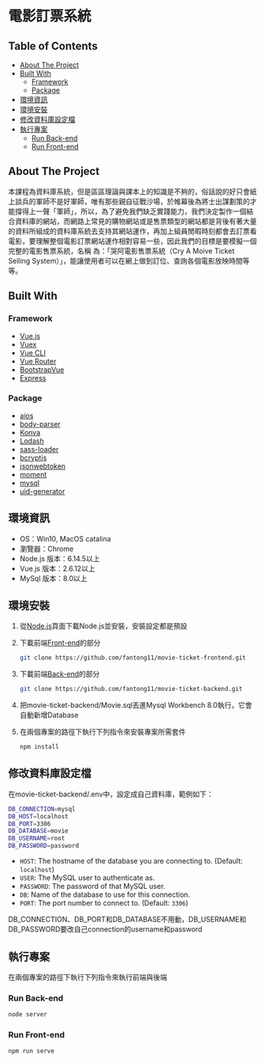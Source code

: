 # 電影訂票系統

## Table of Contents

- [About The Project](#about-the-project)
- [Built With](#built-with)
  - [Framework](#framework)
  - [Package](#package)
- [環境資訊](#環境資訊)
- [環境安裝](#環境安裝)
- [修改資料庫設定檔](#修改資料庫設定檔)
- [執行專案](#執行專案)
  - [Run Back-end](#run-back-end)
  - [Run Front-end](#run-front-end)

## About The Project

本課程為資料庫系統，但是區區理論與課本上的知識是不夠的，俗話說的好只會紙上談兵的軍師不是好軍師，唯有那些親自征戰沙場，於帷幕後為將士出謀劃策的才能撐得上一聲「軍師」，所以，為了避免我們缺乏實踐能力，我們決定製作一個結合資料庫的網站，而網路上常見的購物網站或是售票類型的網站都是背後有著大量的資料所組成的資料庫系統去支持其網站運作，再加上組員閒暇時刻都會去訂票看電影，要理解整個電影訂票網站運作相對容易一些，因此我們的目標是要模擬一個完整的電影售票系統，名稱 為：「哭阿電影售票系統（Cry A Moive Ticket Selling System）」，能讓使用者可以在網上做到訂位、查詢各個電影放映時間等等。

## Built With

### Framework

* [Vue.js](https://vuejs.org/)
* [Vuex](https://vuex.vuejs.org/)
* [Vue CLI](https://cli.vuejs.org/)
* [Vue Router](https://router.vuejs.org/)
* [BootstrapVue](https://bootstrap-vue.org/)
* [Express](https://expressjs.com/)

### Package

* [aios](https://www.npmjs.com/package/axios)
* [body-parser](https://www.npmjs.com/package/body-parser)
* [Konva](https://konvajs.org/)
* [Lodash](https://lodash.com/)
* [sass-loader](https://www.npmjs.com/package/sass-loader)
* [bcryptjs](https://www.npmjs.com/package/bcryptjs)
* [jsonwebtoken](https://www.npmjs.com/package/jsonwebtoken)
* [moment](https://momentjs.com/)
* [mysql](https://www.npmjs.com/package/mysql)
* [uid-generator](https://www.npmjs.com/package/uid-generator)


## 環境資訊

* OS：Win10, MacOS catalina
* 瀏覽器：Chrome
* Node.js 版本：6.14.5以上
* Vue.js 版本：2.6.12以上
* MySql 版本：8.0以上

## 環境安裝

1. 從[Node.js](https://nodejs.org/)頁面下載Node.js並安裝，安裝設定都是預設
2. 下載前端[Front-end](https://github.com/fantong11/movie-ticket-frontend)的部分
    ```sh
    git clone https://github.com/fantong11/movie-ticket-frontend.git
    ```
3. 下載前端[Back-end](https://github.com/fantong11/movie-ticket-frontend)的部分
    ```sh
    git clone https://github.com/fantong11/movie-ticket-backend.git
    ```
4. 把movie-ticket-backend/Movie.sql丟進Mysql Workbench 8.0執行，它會自動新增Database

5.  在兩個專案的路徑下執行下列指令來安裝專案所需套件
    ```sh
    npm install
    ```


## 修改資料庫設定檔

在movie-ticket-backend/.env中，設定成自己資料庫，範例如下：


```sh
DB_CONNECTION=mysql
DB_HOST=localhost
DB_PORT=3306
DB_DATABASE=movie
DB_USERNAME=root
DB_PASSWORD=password

```
- `HOST`: The hostname of the database you are connecting to. (Default: `localhost`)
- `USER`: The MySQL user to authenticate as.
- `PASSWORD`: The password of that MySQL user.
- `DB`: Name of the database to use for this connection.
- `PORT`: The port number to connect to. (Default: `3306`)

DB_CONNECTION、DB_PORT和DB_DATABASE不用動，DB_USERNAME和DB_PASSWORD要改自己connection的username和password


## 執行專案

在兩個專案的路徑下執行下列指令來執行前端與後端

### Run Back-end
```sh
node server
```

### Run Front-end
```sh
npm run serve
```
